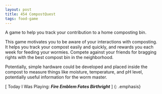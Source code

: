 ```yaml
---
layout: post
title: 454 CompostQuest
tags: food-game
---
```

A game to help you track your contribution to a home composting bin.

This game motivates you to be aware of your interactions with composting.  It helps you track your compost easily and quickly, and rewards you each week for feeding your wormies.  Compete against your friends for bragging rights with the best compost bin in the neighborhood.

Potentially, simple hardware could be developed and placed inside the compost to measure things like moisture, temperature, and pH level, potentially useful information for the worm master.

[ Today I Was Playing: ***Fire Emblem Fates Birthright*** ]
{: .emphasis}